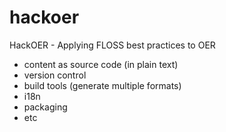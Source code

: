 # hackoer
HackOER - Applying FLOSS best practices to OER

* content as source code (in plain text)
* version control
* build tools (generate multiple formats)
* i18n
* packaging
* etc
